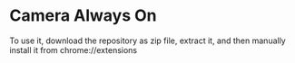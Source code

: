 # Camera Always On

To use it, download the repository as zip file, extract it, and then manually install it from chrome://extensions
